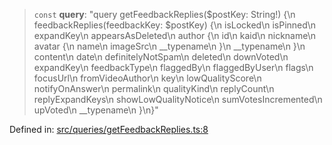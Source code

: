 > `const` **query**: "query getFeedbackReplies($postKey: String!) \{\n  feedbackReplies(feedbackKey: $postKey) \{\n    isLocked\n    isPinned\n    expandKey\n    appearsAsDeleted\n    author \{\n      id\n      kaid\n      nickname\n      avatar \{\n        name\n        imageSrc\n        \_\_typename\n      \}\n      \_\_typename\n    \}\n    content\n    date\n    definitelyNotSpam\n    deleted\n    downVoted\n    expandKey\n    feedbackType\n    flaggedBy\n    flaggedByUser\n    flags\n    focusUrl\n    fromVideoAuthor\n    key\n    lowQualityScore\n    notifyOnAnswer\n    permalink\n    qualityKind\n    replyCount\n    replyExpandKeys\n    showLowQualityNotice\n    sumVotesIncremented\n    upVoted\n    \_\_typename\n  \}\n\}"

Defined in: [src/queries/getFeedbackReplies.ts:8](https://github.com/bhavjitChauhan/khan-api/blob/67d30ab4498111952301bcaddbef9a132bf75105/src/queries/getFeedbackReplies.ts#L8)
